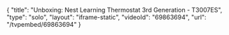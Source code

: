 {
    "title": "Unboxing: Nest Learning Thermostat 3rd Generation - T3007ES",
    "type": "solo",
    "layout": "iframe-static",
    "videoId": "69863694",
    "url": "\/tvpembed\/69863694"
}